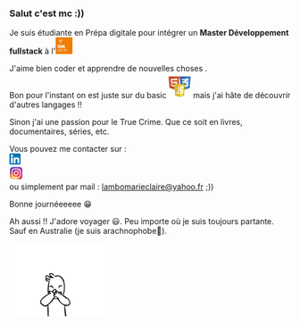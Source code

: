 ### Salut c'est mc :)) <br/>


Je suis étudiante en Prépa digitale pour intégrer un **Master Développement fullstack** à l'<img src="img/footer-iim.png" width=30px>   

J'aime bien coder et apprendre de nouvelles choses .<br/> 
Bon pour l'instant on est juste sur du basic <img src="img/logos.png" width=40px> mais j'ai hâte de découvrir d'autres langages !!

Sinon j'ai une passion pour le True Crime. Que ce soit en livres, documentaires, séries, etc.

Vous pouvez me contacter sur : <br/>
<a href="https://www.linkedin.com/in/marie-claire-lambo-0838a917b/"><img src="img/174857.png" width=20px></a> <br/>
<a href="https://www.instagram.com/_mtothec/"><img src="img/insta.png" width=25px></a><br/>
ou simplement par mail : <a href="lambomarieclaire@yahoo.fr">lambomarieclaire@yahoo.fr</a> ;))

Bonne journéeeeee 😁 

Ah aussi !! J'adore voyager 😃. Peu importe où je suis toujours partante. Sauf en Australie (je suis arachnophobe🥲).

<img src="img/giphy.gif" width=180px>

<!--
**fullmc/fullmc** is a ✨ _special_ ✨ repository because its `README.md` (this file) appears on your GitHub profile.

Here are some ideas to get you started: 

- 🔭 I’m currently working on ...
- 🌱 I’m currently learning ...
- 👯 I’m looking to collaborate on ...
- 🤔 I’m looking for help with ...
- 💬 Ask me about ...
- 📫 How to reach me: ...
- 😄 Pronouns: ...
- ⚡ Fun fact: ...
-->
